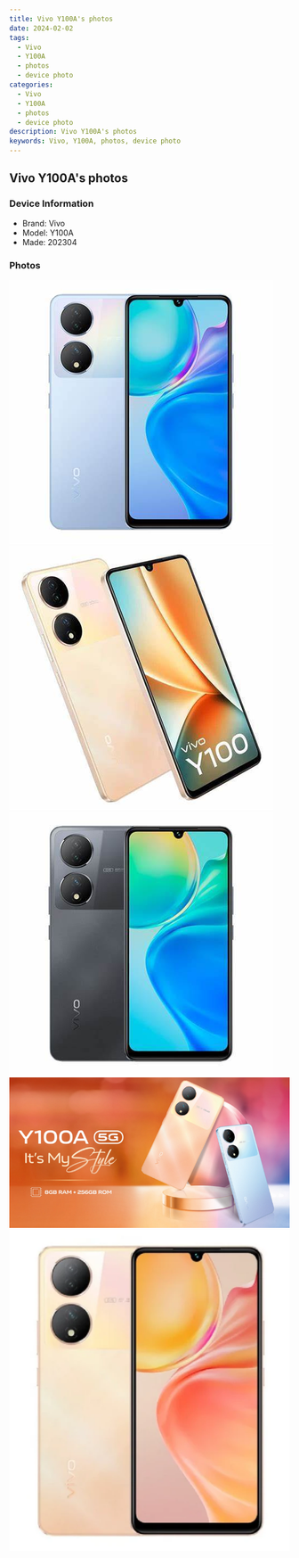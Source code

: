 ```yaml
---
title: Vivo Y100A's photos
date: 2024-02-02
tags: 
  - Vivo
  - Y100A
  - photos
  - device photo
categories: 
  - Vivo
  - Y100A
  - photos
  - device photo
description: Vivo Y100A's photos
keywords: Vivo, Y100A, photos, device photo
---
```


## Vivo Y100A's photos

### Device Information

- Brand: Vivo
- Model: Y100A
- Made: 202304

### Photos

![/images/best-assets/devices/vivo/vivo-y100a/1.jpg](/images/best-assets/devices/vivo/vivo-y100a/1.jpg)
![/images/best-assets/devices/vivo/vivo-y100a/2.jpg](/images/best-assets/devices/vivo/vivo-y100a/2.jpg)
![/images/best-assets/devices/vivo/vivo-y100a/3.jpg](/images/best-assets/devices/vivo/vivo-y100a/3.jpg)
![/images/best-assets/devices/vivo/vivo-y100a/4.jpg](/images/best-assets/devices/vivo/vivo-y100a/4.jpg)
![/images/best-assets/devices/vivo/vivo-y100a/5.jpg](/images/best-assets/devices/vivo/vivo-y100a/5.jpg)
